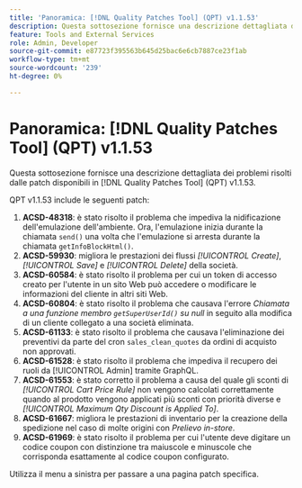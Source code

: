 ```yaml
---
title: 'Panoramica: [!DNL Quality Patches Tool] (QPT) v1.1.53'
description: Questa sottosezione fornisce una descrizione dettagliata dei problemi risolti dalle patch disponibili in  [!DNL Quality Patches Tool] (QPT) v1.1.53.
feature: Tools and External Services
role: Admin, Developer
source-git-commit: e87723f395563b645d25bac6e6cb7887ce23f1ab
workflow-type: tm+mt
source-wordcount: '239'
ht-degree: 0%

---
```


# Panoramica: [!DNL Quality Patches Tool] (QPT) v1.1.53

Questa sottosezione fornisce una descrizione dettagliata dei problemi risolti dalle patch disponibili in [!DNL Quality Patches Tool] (QPT) v1.1.53.

QPT v1.1.53 include le seguenti patch:

1. **ACSD-48318**: è stato risolto il problema che impediva la nidificazione dell&#39;emulazione dell&#39;ambiente. Ora, l&#39;emulazione inizia durante la chiamata `send()` una volta che l&#39;emulazione si arresta durante la chiamata `getInfoBlockHtml()`.
1. **ACSD-59930**: migliora le prestazioni dei flussi *[!UICONTROL Create]*, *[!UICONTROL Save]* e *[!UICONTROL Delete]* della società.
1. **ACSD-60584**: è stato risolto il problema per cui un token di accesso creato per l&#39;utente in un sito Web può accedere o modificare le informazioni del cliente in altri siti Web.
1. **ACSD-60804**: è stato risolto il problema che causava l&#39;errore *Chiamata a una funzione membro `getSuperUserId()` su null* in seguito alla modifica di un cliente collegato a una società eliminata.
1. **ACSD-61133**: è stato risolto il problema che causava l&#39;eliminazione dei preventivi da parte del cron `sales_clean_quotes` da ordini di acquisto non approvati.
1. **ACSD-61528**: è stato risolto il problema che impediva il recupero dei ruoli da [!UICONTROL Admin] tramite GraphQL.
1. **ACSD-61553**: è stato corretto il problema a causa del quale gli sconti di *[!UICONTROL Cart Price Rule]* non vengono calcolati correttamente quando al prodotto vengono applicati più sconti con priorità diverse e *[!UICONTROL Maximum Qty Discount is Applied To]*.
1. **ACSD-61667**: migliora le prestazioni di inventario per la creazione della spedizione nel caso di molte origini con *Prelievo in-store*.
1. **ACSD-61969**: è stato risolto il problema per cui l&#39;utente deve digitare un codice coupon con distinzione tra maiuscole e minuscole che corrisponda esattamente al codice coupon configurato.

Utilizza il menu a sinistra per passare a una pagina patch specifica.
